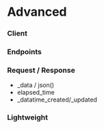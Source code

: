 # Advanced


### Client


### Endpoints


### Request / Response

- _data / json()
- elapsed_time
- _datatime_created/_updated

### Lightweight

